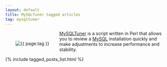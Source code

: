```yaml
---
layout: default
title: MySQLTuner tagged articles
tag: mysqltuner
---
```


<div style="float: left; margin: 2.0rem;">
	<img src="/public/images/{{ page.tag }}.png" style="max-width: 10rem;" alt="{{ page.tag }}" />
</div>

[MySQLTuner](https://mysqltuner.com/) is a script written in Perl that allows you to review a [MySQL](/tag/mysql) installation quickly and make adjustments to increase performance and stability.


{% include tagged_posts_list.html %}


